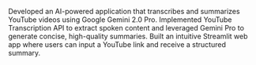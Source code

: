 Developed an AI-powered application that transcribes and summarizes YouTube videos using Google Gemini 2.0 Pro. Implemented YouTube Transcription API to extract spoken content and leveraged Gemini Pro to generate concise, high-quality summaries. Built an intuitive Streamlit web app where users can input a YouTube link and receive a structured summary.
